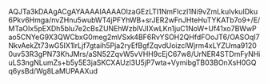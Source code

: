 AQJTa3kDAAgACgAYAAAAIAAAAOlzaGEzLTI1NmFlczI1Ni9vZmLkuIvkuIDku6Pkv6Hmga/nvZHnu5wubWT4jPFYhWB+srJER2wFnJHteHuTYKATb7o9+/E/MTaOIx5pEXDh5blu7e2cBsZUNEhWzblVJIXwLKn1juC1NoW+Uf41xo7BWwPao5CNYeG9X3QWCbxG0meg2mVSxk4BF6RvYSOH2QHfdFOoJT6/OASOqI7NkvAekZt73wG5IX1lrLjf7gtaih5Pja2ryEfBgfZqvdUoizclWjrm4xLYZUma91200uv53R3gPN73KhJMrs/aSN52ZqvW5vVHH9cEjC67w8/UrNER4STDmFyNHiuLS3ngNLumZs+b5y5E3jaSKCXAUzl3U5jP7wta+VymibgTB03BOnXsH0GQq6ysBd/Wg8LaMUPAAXud